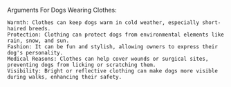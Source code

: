 Arguments For Dogs Wearing Clothes:

    Warmth: Clothes can keep dogs warm in cold weather, especially short-haired breeds.
    Protection: Clothing can protect dogs from environmental elements like rain, snow, and sun.
    Fashion: It can be fun and stylish, allowing owners to express their dog's personality.
    Medical Reasons: Clothes can help cover wounds or surgical sites, preventing dogs from licking or scratching them.
    Visibility: Bright or reflective clothing can make dogs more visible during walks, enhancing their safety.

